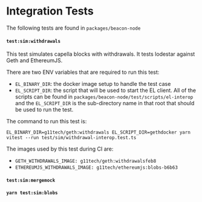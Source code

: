 # Integration Tests

The following tests are found in `packages/beacon-node`

#### `test:sim:withdrawals`

This test simulates capella blocks with withdrawals. It tests lodestar against Geth and EthereumJS.

There are two ENV variables that are required to run this test:

- `EL_BINARY_DIR`: the docker image setup to handle the test case
- `EL_SCRIPT_DIR`: the script that will be used to start the EL client. All of the scripts can be found in `packages/beacon-node/test/scripts/el-interop` and the `EL_SCRIPT_DIR` is the sub-directory name in that root that should be used to run the test.

The command to run this test is:

`EL_BINARY_DIR=g11tech/geth:withdrawals EL_SCRIPT_DIR=gethdocker yarn vitest --run test/sim/withdrawal-interop.test.ts`

The images used by this test during CI are:

- `GETH_WITHDRAWALS_IMAGE: g11tech/geth:withdrawalsfeb8`
- `ETHEREUMJS_WITHDRAWALS_IMAGE: g11tech/ethereumjs:blobs-b6b63`

#### `test:sim:mergemock`

#### `yarn test:sim:blobs`
